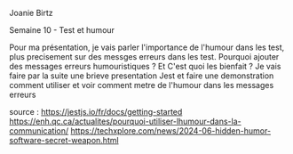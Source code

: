 Joanie Birtz

Semaine 10 - Test et humour

Pour ma présentation, je vais parler l'importance de l'humour dans les test, plus precisement sur des messges erreurs dans les test.
Pourquoi ajouter des messages erreurs humouristiques ? Et C'est quoi les bienfait ? Je vais faire par la suite une brieve presentation Jest
et faire une demonstration comment utiliser et voir comment metre de l'humour dans les messages erreurs

source :
https://jestjs.io/fr/docs/getting-started
https://enh.qc.ca/actualites/pourquoi-utiliser-lhumour-dans-la-communication/
https://techxplore.com/news/2024-06-hidden-humor-software-secret-weapon.html
